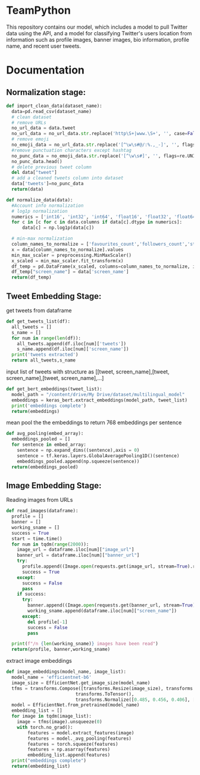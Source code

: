 # TeamPython
This repository contains our model, which includes a model to pull Twitter data using the API, and a model for classifying Twitter's users
location from information such as profile images, banner images, bio information, profile name, and recent user tweets. 

# Documentation
## Normalization stage:
```python 
def import_clean_data(dataset_name):
  data=pd.read_csv(dataset_name)
  # clean dataset
  # remove URLs
  no_url_data = data.tweet
  no_url_data = no_url_data.str.replace('http\S+|www.\S+', '', case=False)
  # remove emoji 
  no_emoji_data = no_url_data.str.replace('[^\w\s#@/:%.,_-]', '', flags=re.UNICODE)
  #remove punctuation characters except hashtag
  no_punc_data = no_emoji_data.str.replace('[^\w\s#]', '', flags=re.UNICODE)
  no_punc_data.head()
  # delete previous tweet column
  del data["tweet"]
  # add a cleaned tweets column into dataset
  data['tweets']=no_punc_data
  return(data)

def normalize_data(data):
  #Account info normalization
  # log1p normalization
  numerics = ['int16', 'int32', 'int64', 'float16', 'float32', 'float64']
  for c in [c for c in data.columns if data[c].dtype in numerics]:
      data[c] = np.log1p(data[c])

  # min-max normalization
  column_names_to_normalize = ['favourites_count','followers_count','statuses_count','friends_count','listed_count']
  x = data[column_names_to_normalize].values
  min_max_scaler = preprocessing.MinMaxScaler()
  x_scaled = min_max_scaler.fit_transform(x)
  df_temp = pd.DataFrame(x_scaled, columns=column_names_to_normalize, index = data.index)
  df_temp["screen_name"] = data['screen_name']
  return(df_temp)

```

## Tweet Embedding Stage:

get tweets from dataframe
```python
def get_tweets_list(df):
  all_tweets = []
  s_name = []
  for num in range(len(df)):
    all_tweets.append(df.iloc[num]['tweets'])
    s_name.append(df.iloc[num]['screen_name'])
  print('tweets extracted')
  return all_tweets,s_name
```
input list of tweets with structure as [[tweet, screen_name],[tweet, screen_name],[tweet, screen_name],...]
```python
def get_bert_embeddings(tweet_list):
  model_path = "/content/drive/My Drive/dataset/multilingual_model"
  embeddings = keras_bert.extract_embeddings(model_path, tweet_list)
  print('embeddings complete')
  return(embeddings)
```
mean pool the the embeddings to return 768 embeddings per sentence
```python
def avg_pooling(embed_array):
  embeddings_pooled = []
  for sentence in embed_array:
    sentence = np.expand_dims((sentence),axis = 0)
    sentence = tf.keras.layers.GlobalAveragePooling1D()(sentence)
    embeddings_pooled.append(np.squeeze(sentence))
  return(embeddings_pooled)
```
## Image Embedding Stage:
Reading images from URLs
```python
def read_images(dataframe):
  profile = []
  banner = []
  working_sname = []
  success = True
  start = time.time()
  for num in tqdm(range(2000)):
    image_url = dataframe.iloc[num]["image_url"]
    banner_url = dataframe.iloc[num]["banner_url"]
    try:
      profile.append((Image.open(requests.get(image_url, stream=True).raw).convert('RGB')))
      success = True
    except:
      success = False
      pass
    if success:
      try:
        banner.append((Image.open(requests.get(banner_url, stream=True).raw).convert('RGB')))
        working_sname.append(dataframe.iloc[num]["screen_name"])
      except:
        del profile[-1]
        success = False
        pass

  print(f"/n {len(working_sname)} images have been read")
  return(profile, banner,working_sname)
```
extract image embeddings
```python 
def image_embeddings(model_name, image_list):
  model_name = 'efficientnet-b6'
  image_size = EfficientNet.get_image_size(model_name)
  tfms = transforms.Compose([transforms.Resize(image_size), transforms.CenterCrop(image_size), 
                          transforms.ToTensor(),
                          transforms.Normalize([0.485, 0.456, 0.406], [0.229, 0.224, 0.225]),])
  model = EfficientNet.from_pretrained(model_name)
  embedding_list = []
  for image in tqdm(image_list):
    image = tfms(image).unsqueeze(0)
    with torch.no_grad():
        features = model.extract_features(image)
        features = model._avg_pooling(features)
        features = torch.squeeze(features)
        features = np.asarray(features)
        embedding_list.append(features)
  print("embeddings complete")
  return(embedding_list)
```
